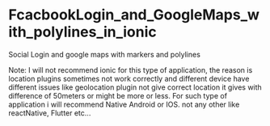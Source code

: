 # FcacbookLogin_and_GoogleMaps_with_polylines_in_ionic
Social Login and google maps with markers and polylines

Note:
I will not recommend ionic for this type of application, the reason is location plugins sometimes not work correctly and different device have different issues like geolocation plugin not give correct location it gives with difference of 50meters or might be more or less.
For such type of application i will recommend Native Android or IOS. not any other like reactNative, Flutter etc...
